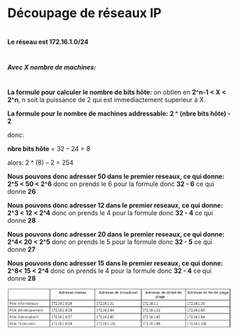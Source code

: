 # Découpage de réseaux IP
#
**Le réseau est 172.16.1.0/24** 
#
##### Avec X nombre de machines:
#
**La formule pour calculer le nombre de bits hôte:**
on obtien en  **2^n-1 < X < 2^n**, n soit la puissance de 2 qui est immediactement superieur à X.  

**La formule pour le nombre de machines addressable:**
**2 ^ (nbre bits hôte) - 2**

donc:
 
**nbre bits hôte** = 32 – 24 = 8

alors: 
 2 ^ (8) – 2 = 254


**Nous pouvons donc adresser 50  dans le premier reseaux, ce qui donne:**
**2^5 < 50 < 2^6** donc on prends le 6 pour la formule donc **32 - 6** ce qui donne **26**

**Nous pouvons donc adresser 12  dans le premier reseaux, ce qui donne:**
**2^3 < 12 < 2^4** donc on prends le 4 pour la formule donc **32 - 4** ce qui donne **28**

**Nous pouvons donc adresser 20  dans le premier reseaux, ce qui donne:**
**2^4< 20 < 2^5** donc on prends le 5 pour la formule donc **32 - 5** ce qui donne **27**

**Nous pouvons donc adresser 15  dans le premier reseaux, ce qui donne:**
**2^8< 15 < 2^4** donc on prends le 4 pour la formule donc **32 - 4** ce qui donne **28**

![Le tableau](Découpage%20de%20réseaux%20IP%20-%20resultat.jpg)





